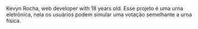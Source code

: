 Kevyn Rocha, web developer with 18 years old.
Esse projeto é uma urna eletrônica, nela os usuários podem simular uma votação semelhante a urna física.